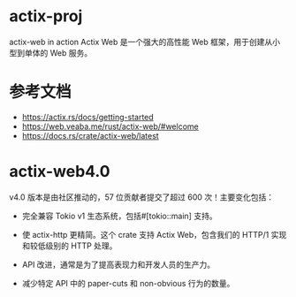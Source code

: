 # actix-proj
actix-web in action
Actix Web 是一个强大的高性能 Web 框架，用于创建从小型到单体的 Web 服务。

# 参考文档
- https://actix.rs/docs/getting-started
- https://web.veaba.me/rust/actix-web/#welcome
- https://docs.rs/crate/actix-web/latest

# actix-web4.0
v4.0 版本是由社区推动的，57 位贡献者提交了超过 600 次！主要变化包括：

- 完全兼容 Tokio v1 生态系统，包括#[tokio::main] 支持。

- 使 actix-http 更精简。这个 crate 支持 Actix Web，包含我们的 HTTP/1 实现和较低级别的 HTTP 处理。

- API 改进，通常是为了提高表现力和开发人员的生产力。

- 减少特定 API 中的 paper-cuts 和 non-obvious 行为的数量。

